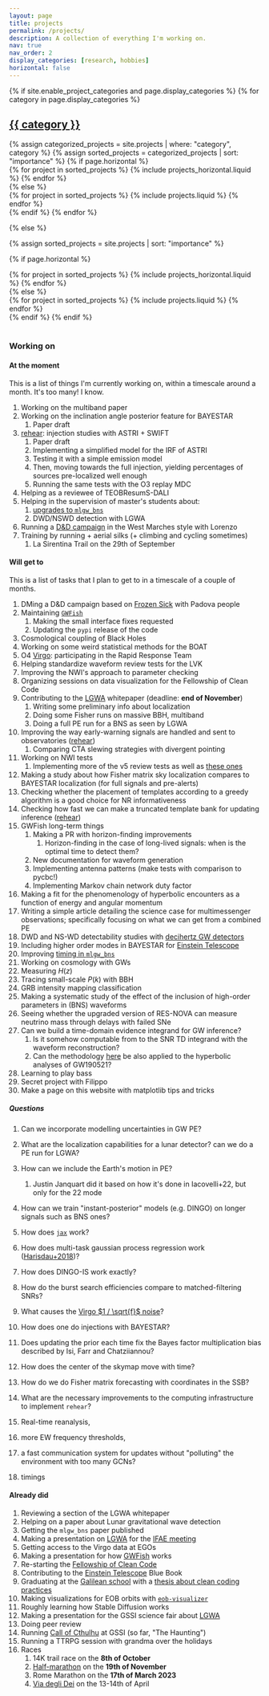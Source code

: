 ```yaml
---
layout: page
title: projects
permalink: /projects/
description: A collection of everything I'm working on.
nav: true
nav_order: 2
display_categories: [research, hobbies]
horizontal: false
---
```


<!-- pages/projects.md -->
<div class="projects">
{% if site.enable_project_categories and page.display_categories %}
  <!-- Display categorized projects -->
  {% for category in page.display_categories %}
  <a id="{{ category }}" href=".#{{ category }}">
    <h2 class="category">{{ category }}</h2>
  </a>
  {% assign categorized_projects = site.projects | where: "category", category %}
  {% assign sorted_projects = categorized_projects | sort: "importance" %}
  <!-- Generate cards for each project -->
  {% if page.horizontal %}
  <div class="container">
    <div class="row row-cols-2">
    {% for project in sorted_projects %}
      {% include projects_horizontal.liquid %}
    {% endfor %}
    </div>
  </div>
  {% else %}
  <div class="grid">
    {% for project in sorted_projects %}
      {% include projects.liquid %}
    {% endfor %}
  </div>
  {% endif %}
  {% endfor %}

{% else %}

<!-- Display projects without categories -->

{% assign sorted_projects = site.projects | sort: "importance" %}

  <!-- Generate cards for each project -->

{% if page.horizontal %}

  <div class="container">
    <div class="row row-cols-2">
    {% for project in sorted_projects %}
      {% include projects_horizontal.liquid %}
    {% endfor %}
    </div>
  </div>
  {% else %}
  <div class="grid">
    {% for project in sorted_projects %}
      {% include projects.liquid %}
    {% endfor %}
  </div>
  {% endif %}
{% endif %}
</div>

<br/>

### Working on

#### At the moment

This is a list of things I'm currently working on, within a timescale around a month.
It's too many! I know.

1. Working on the multiband paper
1. Working on the inclination angle posterior feature for BAYESTAR
   1. Paper draft
1. [rehear](/rehear): injection studies with ASTRI + SWIFT
   1. Paper draft
   1. Implementing a simplified model for the IRF of ASTRI
   1. Testing it with a simple emission model
   1. Then, moving towards the full injection, yielding percentages of sources pre-localized well enough
   1. Running the same tests with the O3 replay MDC
1. Helping as a reviewee of TEOBResumS-DALI
1. Helping in the supervision of master's students about:
   1. [upgrades to `mlgw_bns`](https://github.com/jacopok/mlgw_bns/issues/8)
   1. DWD/NSWD detection with LGWA
1. Running a [D&D campaign](/val_celia) in the West Marches style with Lorenzo
1. Training by running + aerial silks (+ climbing and cycling sometimes)
   1. La Sirentina Trail on the 29th of September

#### Will get to

This is a list of tasks that I plan to get to in a timescale of a couple of months.

1. DMing a D&D campaign based on [Frozen Sick](https://www.dndbeyond.com/sources/wa/frozen-sick#FrozenSick) with Padova people
1. Maintaining [`GWFish`](https://github.com/janosch314/GWFish)
   1. Making the small interface fixes requested
   1. Updating the `pypi` release of the code
1. Cosmological coupling of Black Holes
1. Working on some weird statistical methods for the BOAT
1. O4 [Virgo](/projects/Virgo): participating in the Rapid Response Team
1. Helping standardize waveform review tests for the LVK
1. Improving the NWI's approach to parameter checking
1. Organizing sessions on data visualization for the Fellowship of Clean Code
   <!-- 1. Consistent ephemeris computation for all detectors - time shift to implement from the atom interferometry paper, or from Wen+Chen 2010
   1. Enable simulation of DWD and other low-frequency-derivative signals -->
1. Contributing to the [LGWA](/projects/LGWA) whitepaper (deadline: **end of November**)
   1. Writing some preliminary info about localization
   1. Doing some Fisher runs on massive BBH, multiband
   1. Doing a full PE run for a BNS as seen by LGWA
1. Improving the way early-warning signals are handled and sent to observatories ([rehear](/_projects/rehear))
   1. Comparing CTA slewing strategies with divergent pointing
1. Working on NWI tests
   1. Implementing more of the v5 review tests as well as [these ones](https://git.ligo.org/waveforms/1-main/-/issues/10#note_851322)
1. Making a study about how Fisher matrix sky localization compares to BAYESTAR localization (for full signals and pre-alerts)
1. Checking whether the placement of templates according to a greedy algorithm is a good choice for NR informativeness
1. Checking how fast we can make a truncated template bank for updating inference ([rehear](/_projects/rehear))
1. GWFish long-term things
   1. Making a PR with horizon-finding improvements
      1. Horizon-finding in the case of long-lived signals: when is the optimal time to detect them?
   1. New documentation for waveform generation
   1. Implementing antenna patterns (make tests with comparison to pycbc!)
   1. Implementing Markov chain network duty factor
1. Making a fit for the phenomenology of hyperbolic encounters as a function of energy and angular momentum
1. Writing a simple article detailing the science case for multimessenger observations;
   specifically focusing on what we can get from a combined PE
1. DWD and NS-WD detectability studies with [decihertz GW detectors](/_projects/LGWA)
1. Including higher order modes in BAYESTAR for [Einstein Telescope](/_projects/ET)
1. Improving [timing in `mlgw_bns`](https://github.com/jacopok/mlgw_bns/issues/47)
1. Working on cosmology with GWs
1. Measuring $H(z)$
1. Tracing small-scale $P(k)$ with BBH
1. GRB intensity mapping classification
1. Making a systematic study of the effect of the inclusion of high-order parameters
   in (BNS) waveforms
1. Seeing whether the upgraded version of RES-NOVA can measure neutrino mass through delays with failed SNe
1. Can we build a time-domain evidence integrand for GW inference?
   1. Is it somehow computable from to the SNR TD integrand with the waveform reconstruction?
   1. Can the methodology [here](https://arxiv.org/abs/2310.01544) be also applied to the hyperbolic analyses of GW190521?
1. Learning to play bass
1. Secret project with Filippo
1. Make a page on this website with matplotlib tips and tricks

##### Questions

1. Can we incorporate modelling uncertainties in GW PE?
1. What are the localization capabilities for a lunar detector? can we do a PE run for LGWA?
1. How can we include the Earth's motion in PE?
   1. Justin Janquart did it based on how it's done in Iacovelli+22, but only for the 22 mode
1. How can we train "instant-posterior" models (e.g. DINGO) on longer signals
   such as BNS ones?
1. How does [`jax`](https://jax.readthedocs.io/en/latest/notebooks/quickstart.html) work?
1. How does multi-task gaussian process regression work ([Harisdau+2018](http://arxiv.org/abs/1805.03595))?
1. How does DINGO-IS work exactly?
1. How do the burst search efficiencies compare to matched-filtering SNRs?
1. What causes the [Virgo $1 / \sqrt{f}$ noise](https://wiki.virgo-gw.eu/Commissioning/MysteryOneOverSqrtFnoise)?
1. How does one do injections with BAYESTAR?
1. Does updating the prior each time fix the Bayes factor multiplication bias described by Isi, Farr and Chatziiannou?
1. How does the center of the skymap move with time?

1. How do we do Fisher matrix forecasting with coordinates in the SSB?
1. What are the necessary improvements to the computing infrastructure
   to implement `rehear`?
1. Real-time reanalysis,
1. more EW frequency thresholds,
1. a fast communication system for updates without "polluting" the environment with
   too many GCNs?
1. timings

#### Already did

1. Reviewing a section of the LGWA whitepaper
1. Helping on a paper about Lunar gravitational wave detection
1. Getting the `mlgw_bns` paper published
1. Making a presentation on [LGWA](/_projects/LGWA) for the [IFAE meeting](https://agenda.infn.it/event/34702/)
1. Getting access to the Virgo data at EGOs
1. Making a presentation for how [GWFish](https://github.com/janosch314/GWFish) works
1. Re-starting the [Fellowship of Clean Code](/_projects/FoCC)
1. Contributing to the [Einstein Telescope](/_projects/ET) Blue Book
1. Graduating at the [Galilean school](http://www.unipd-scuolagalileiana.it/) with a [thesis about clean coding practices](https://github.com/jacopok/clean-coding-thesis)
1. Making visualizations for EOB orbits with [`eob-visualizer`](https://github.com/jacopok/eob-visualizer)
1. Roughly learning how Stable Diffusion works
1. Making a presentation for the GSSI science fair about [LGWA](/_projects/LGWA)
1. Doing peer review
1. Running [Call of Cthulhu](/_projects/CoC) at GSSI (so far, "The Haunting")
1. Running a TTRPG session with grandma over the holidays
1. Races
   1. 14K trail race on the **8th of October**
   1. [Half-marathon](https://www.rome21k.com/en/21k-info-eng/) on the **19th of November**
   1. Rome Marathon on the **17th of March 2023**
   1. [Via degli Dei](https://www.komoot.com/it-it/tour/1403731244) on the 13-14th of April
